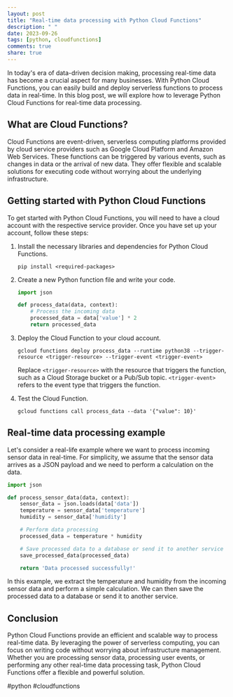 ```yaml
---
layout: post
title: "Real-time data processing with Python Cloud Functions"
description: " "
date: 2023-09-26
tags: [python, cloudfunctions]
comments: true
share: true
---
```


In today's era of data-driven decision making, processing real-time data has become a crucial aspect for many businesses. With Python Cloud Functions, you can easily build and deploy serverless functions to process data in real-time. In this blog post, we will explore how to leverage Python Cloud Functions for real-time data processing.

## What are Cloud Functions?

Cloud Functions are event-driven, serverless computing platforms provided by cloud service providers such as Google Cloud Platform and Amazon Web Services. These functions can be triggered by various events, such as changes in data or the arrival of new data. They offer flexible and scalable solutions for executing code without worrying about the underlying infrastructure.

## Getting started with Python Cloud Functions

To get started with Python Cloud Functions, you will need to have a cloud account with the respective service provider. Once you have set up your account, follow these steps:

1. Install the necessary libraries and dependencies for Python Cloud Functions.

   ```
   pip install <required-packages>
   ```

2. Create a new Python function file and write your code.

   ```python
   import json

   def process_data(data, context):
       # Process the incoming data
       processed_data = data['value'] * 2
       return processed_data
   ```

3. Deploy the Cloud Function to your cloud account.

   ```shell
   gcloud functions deploy process_data --runtime python38 --trigger-resource <trigger-resource> --trigger-event <trigger-event>
   ```

   Replace `<trigger-resource>` with the resource that triggers the function, such as a Cloud Storage bucket or a Pub/Sub topic. `<trigger-event>` refers to the event type that triggers the function.

4. Test the Cloud Function.

   ```shell
   gcloud functions call process_data --data '{"value": 10}'
   ```

## Real-time data processing example

Let's consider a real-life example where we want to process incoming sensor data in real-time. For simplicity, we assume that the sensor data arrives as a JSON payload and we need to perform a calculation on the data.

```python
import json

def process_sensor_data(data, context):
    sensor_data = json.loads(data['data'])
    temperature = sensor_data['temperature']
    humidity = sensor_data['humidity']

    # Perform data processing
    processed_data = temperature * humidity

    # Save processed data to a database or send it to another service
    save_processed_data(processed_data)

    return 'Data processed successfully!'
```

In this example, we extract the temperature and humidity from the incoming sensor data and perform a simple calculation. We can then save the processed data to a database or send it to another service.

## Conclusion

Python Cloud Functions provide an efficient and scalable way to process real-time data. By leveraging the power of serverless computing, you can focus on writing code without worrying about infrastructure management. Whether you are processing sensor data, processing user events, or performing any other real-time data processing task, Python Cloud Functions offer a flexible and powerful solution.

#python #cloudfunctions